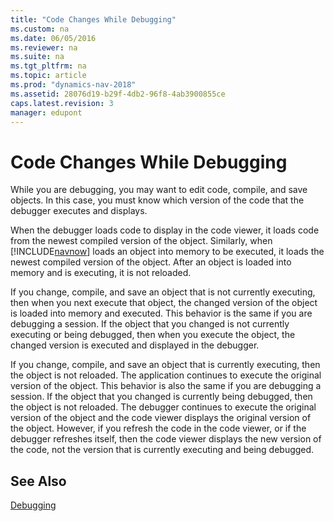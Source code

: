 ```yaml
---
title: "Code Changes While Debugging"
ms.custom: na
ms.date: 06/05/2016
ms.reviewer: na
ms.suite: na
ms.tgt_pltfrm: na
ms.topic: article
ms.prod: "dynamics-nav-2018"
ms.assetid: 28076d19-b29f-4db2-96f8-4ab3900855ce
caps.latest.revision: 3
manager: edupont
---
```

# Code Changes While Debugging
While you are debugging, you may want to edit code, compile, and save objects. In this case, you must know which version of the code that the debugger executes and displays.  
  
 When the debugger loads code to display in the code viewer, it loads code from the newest compiled version of the object. Similarly, when [!INCLUDE[navnow](includes/navnow_md.md)] loads an object into memory to be executed, it loads the newest compiled version of the object. After an object is loaded into memory and is executing, it is not reloaded.  
  
 If you change, compile, and save an object that is not currently executing, then when you next execute that object, the changed version of the object is loaded into memory and executed. This behavior is the same if you are debugging a session. If the object that you changed is not currently executing or being debugged, then when you execute the object, the changed version is executed and displayed in the debugger.  
  
 If you change, compile, and save an object that is currently executing, then the object is not reloaded. The application continues to execute the original version of the object. This behavior is also the same if you are debugging a session. If the object that you changed is currently being debugged, then the object is not reloaded. The debugger continues to execute the original version of the object and the code viewer displays the original version of the object. However, if you refresh the code in the code viewer, or if the debugger refreshes itself, then the code viewer displays the new version of the code, not the version that is currently executing and being debugged.  
  
## See Also  
 [Debugging](Debugging.md)